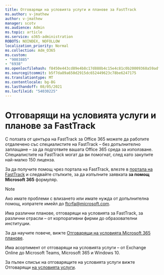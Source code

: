 ```yaml
---
title: Отговарящи на условията услуги и планове за FastTrack
ms.author: v-jmathew
author: v-jmathew
manager: scotv
ms.audience: Admin
ms.topic: article
ms.service: o365-administration
ROBOTS: NOINDEX, NOFOLLOW
localization_priority: Normal
ms.collection: Adm_O365
ms.custom:
- "9003885"
- "6938"
ms.openlocfilehash: f8450e443cd89e4b8c17d888b4c15e4c81c0b20009368a59adf0cd38f110c1f3
ms.sourcegitcommit: b5f7da89a650d2915dc652449623c78be6247175
ms.translationtype: MT
ms.contentlocale: bg-BG
ms.lasthandoff: 08/05/2021
ms.locfileid: "54030225"
---
```

# <a name="eligible-services-and-plans-for-fasttrack"></a>Отговарящи на условията услуги и планове за FastTrack

С ползата от центъра на FastTrack за Office 365 можете да работите отдалечено със специалистите на FastTrack – без допълнително заплащане – за да подготвите вашата Office 365 среда за използване. Специалистите на FastTrack могат да ви помогнат, след като закупите най-малко 150 лиценза.

За да получите помощ чрез портала на FastTrack, влезте в [портала на FastTrack](https://go.microsoft.com/fwlink/?linkid=2125443) и следвайте стъпките, за да изпълните заявката **за помощ Microsoft 365** формуляр.

> [!NOTE]
> Ако имате проблеми с влизането или имате нужда от допълнителна помощ, изпратете имейл до [ftcrfa@microsoft.com](mailto:ftcrfa@microsoft.com).

Има различни планове, отговарящи на условията за FastTrack, за различни отрасли – от корпоративни фирми до образователни институции.

За да научите повече, вижте [Отговарящи на условията Microsoft 365 планове](https://go.microsoft.com/fwlink/?linkid=2125459).

Има асортимент от отговарящи на условията услуги – от Exchange Online до Microsoft Teams, Microsoft 365 и Windows 10.

За пълен списък на отговарящите на условията услуги вижте Отговарящи [на условията услуги](https://go.microsoft.com/fwlink/?linkid=2125636).
